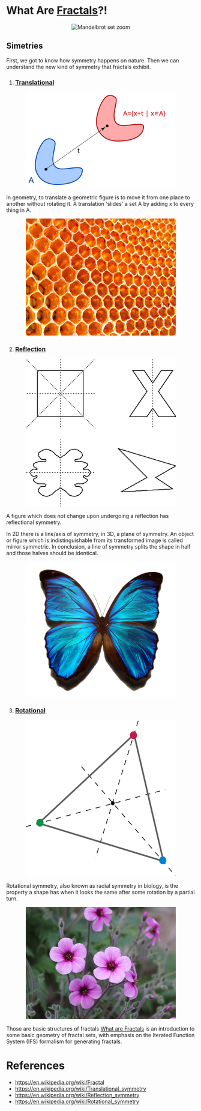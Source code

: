 # What Are [Fractals](https://en.wikipedia.org/wiki/Fractal)?!

<p align="center"><img src="./images/Mandelbrot_sequence_new.gif" alt="Mandelbrot set zoom" title="Mandelbrot set zoom"/></p>

## Simetries

First, we got to know how symmetry happens on nature. Then we can understand the new kind of symmetry that fractals exhibit.

1. ### [Translational](https://en.wikipedia.org/wiki/Translational_symmetry)

<p align="center"><img src="./images/Translation_of_a_set.svg" width="400" alt="A translation of a set." title="A translation of a set."/></p>

In geometry, to translate a geometric figure is to move it from one place to another without rotating it. A translation 'slides' a set A by adding x to every thing in A.

<p align="center"><img src="./images/2268587409_45b9f80b0e_c.jpg" width="400" alt="A honeycomb." title="A honeycomb."/></p>

2. ### [Reflection](https://en.wikipedia.org/wiki/Reflection_symmetry)

<p align="center"><img src="./images/Symmetry.png" width="400" alt="Figures with the axes of symmetry drawn in. The figure with no axes is asymmetric." title="Figures with the axes of symmetry drawn in. The figure with no axes is asymmetric."/></p>

A figure which does not change upon undergoing a reflection has reflectional symmetry.

In 2D there is a line/axis of symmetry, in 3D, a plane of symmetry. An object or figure which is indistinguishable from its transformed image is called mirror symmetric. In conclusion, a line of symmetry splits the shape in half and those halves should be identical.

<p align="center"><img src="./images/Blue_morpho_butterfly.jpg" width="400" alt="Blue symmetric butterfly." title="Blue symmetric butterfly."/></p>

3. ### [Rotational](https://en.wikipedia.org/wiki/Rotational_symmetry)

<p align="center"><img src="./images/Group_action_on_equilateral_triangle.svg" width="400" alt="Triangle with the radial axes of symmetry drawn in." title="Triangle with the radial axes of symmetry drawn in."/></p>

Rotational symmetry, also known as radial symmetry in biology, is the property a shape has when it looks the same after some rotation by a partial turn.

<p align="center"><img src="./images/piqsels.com-id-smdgp.jpg" width="400" alt="Flower with five petals and radial symmetry." title="Flower with five petals and radial symmetry."/></p>

Those are basic structures of fractals
[What are Fractals](01-WhatAreFractals/README.md) is an introduction to some basic geometry of fractal sets, with emphasis on the Iterated Function System (IFS) formalism for generating fractals.

# References

- https://en.wikipedia.org/wiki/Fractal
- https://en.wikipedia.org/wiki/Translational_symmetry
- https://en.wikipedia.org/wiki/Reflection_symmetry
- https://en.wikipedia.org/wiki/Rotational_symmetry
